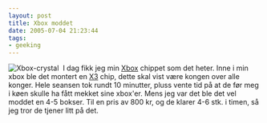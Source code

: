 ```yaml
---
layout: post
title: Xbox moddet
date: 2005-07-04 21:23:44
tags: 
- geeking
---
```

<img src="http://pjatt.net/wp-content/xboxcrystal.jpg" alt="Xbox-crystal" align="left" style="padding-right: 5px;" />

I dag fikk jeg min <a href="http://www.microsoft.com/xbox/">Xbox</a> chippet som det heter. Inne i min xbox ble det montert en <a href="http://www.teamxecuter.com/">X3</a> chip, dette skal vist være kongen over alle konger. Hele seansen tok rundt 10 minutter, pluss vente tid på at de før meg i køen skulle ha fått mekket sine xbox'er. Mens jeg var det ble det vel moddet en 4-5 bokser. Til en pris av 800 kr, og de klarer 4-6 stk. i timen, så jeg tror de tjener litt på det.
